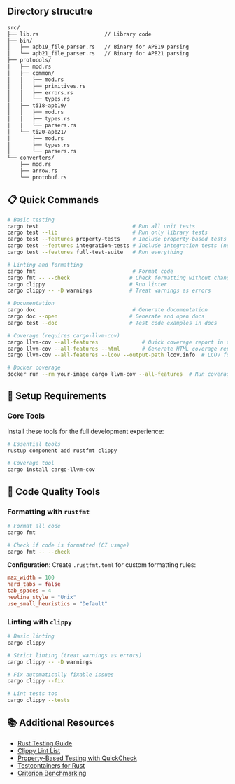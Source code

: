 ## Directory strucutre

```bash
src/
├── lib.rs                     // Library code
├── bin/
│   ├── apb19_file_parser.rs   // Binary for APB19 parsing
│   └── apb21_file_parser.rs   // Binary for APB21 parsing  
├── protocols/
│   ├── mod.rs
│   ├── common/
│   │   ├── mod.rs
│   │   ├── primitives.rs
│   │   ├── errors.rs
│   │   └── types.rs
│   ├── ti18-apb19/
│   │   ├── mod.rs
│   │   ├── types.rs
│   │   └── parsers.rs
│   └── ti20-apb21/
│       ├── mod.rs
│       ├── types.rs
│       └── parsers.rs
└── converters/
    ├── mod.rs
    ├── arrow.rs
    └── protobuf.rs
```

## 📋 Quick Commands

```bash
# Basic testing
cargo test                              # Run all unit tests
cargo test --lib                        # Run only library tests
cargo test --features property-tests    # Include property-based tests
cargo test --features integration-tests # Include integration tests (needs Docker)
cargo test --features full-test-suite   # Run everything

# Linting and formatting
cargo fmt                               # Format code
cargo fmt -- --check                   # Check formatting without changes
cargo clippy                           # Run linter
cargo clippy -- -D warnings            # Treat warnings as errors

# Documentation
cargo doc                               # Generate documentation
cargo doc --open                       # Generate and open docs
cargo test --doc                       # Test code examples in docs

# Coverage (requires cargo-llvm-cov)
cargo llvm-cov --all-features              # Quick coverage report in terminal
cargo llvm-cov --all-features --html       # Generate HTML coverage report
cargo llvm-cov --all-features --lcov --output-path lcov.info  # LCOV format for CI/CD

# Docker coverage
docker run --rm your-image cargo llvm-cov --all-features  # Run coverage in container
```

## 🔧 Setup Requirements

### Core Tools

Install these tools for the full development experience:

```bash
# Essential tools
rustup component add rustfmt clippy

# Coverage tool 
cargo install cargo-llvm-cov
```

## 🧹 Code Quality Tools

### Formatting with `rustfmt`

```bash
# Format all code
cargo fmt

# Check if code is formatted (CI usage)
cargo fmt -- --check
```

**Configuration**: Create `.rustfmt.toml` for custom formatting rules:

```toml
max_width = 100
hard_tabs = false
tab_spaces = 4
newline_style = "Unix"
use_small_heuristics = "Default"
```

### Linting with `clippy`

```bash
# Basic linting
cargo clippy

# Strict linting (treat warnings as errors)
cargo clippy -- -D warnings

# Fix automatically fixable issues
cargo clippy --fix

# Lint tests too
cargo clippy --tests
```

## 📚 Additional Resources

- [Rust Testing Guide](https://doc.rust-lang.org/book/ch11-00-testing.html)
- [Clippy Lint List](https://rust-lang.github.io/rust-clippy/master/)
- [Property-Based Testing with QuickCheck](https://docs.rs/quickcheck/latest/quickcheck/)
- [Testcontainers for Rust](https://docs.rs/testcontainers/latest/testcontainers/)
- [Criterion Benchmarking](https://bheisler.github.io/criterion.rs/book/)
